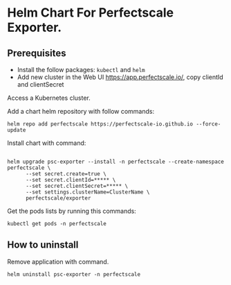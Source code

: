 # Helm Chart For Perfectscale Exporter.

## Prerequisites

* Install the follow packages:  ``kubectl`` and ``helm``
* Add new cluster in the Web UI https://app.perfectscale.io/, copy clientId and clientSecret

Access a Kubernetes cluster.

Add a chart helm repository with follow commands:

```console
helm repo add perfectscale https://perfectscale-io.github.io --force-update
```

Install chart with command:

```console

helm upgrade psc-exporter --install -n perfectscale --create-namespace perfectscale \
      --set secret.create=true \
      --set secret.clientId=***** \
      --set secret.clientSecret=***** \
      --set settings.clusterName=ClusterName \
      perfectscale/exporter

```

Get the pods lists by running this commands:

```console
kubectl get pods -n perfectscale
```

## How to uninstall

Remove application with command.

```console
helm uninstall psc-exporter -n perfectscale
```
